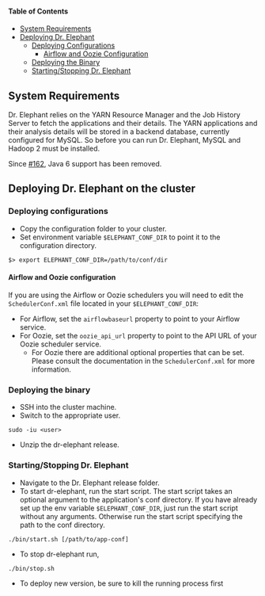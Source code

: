 #### Table of Contents
* [System Requirements](#System-Requirements)
* [Deploying Dr. Elephant](#Deploying-dr-elephant-on-the-cluster)
  * [Deploying Configurations](#deploying-configurations)
    * [Airflow and Oozie Configuration](#airflow-and-oozie-configuration)
  * [Deploying the Binary](#deploying-the-binary)
  * [Starting/Stopping Dr. Elephant](#startingstopping-dr-elephant)
  
## System Requirements
Dr. Elephant relies on the YARN Resource Manager and the Job History Server to fetch the applications and their details. The YARN applications and their analysis details will be stored in a backend database, currently configured for MySQL. So before you can run Dr. Elephant, MySQL and Hadoop 2 must be installed.

Since [#162](https://github.com/linkedin/dr-elephant/commit/28f4025bbade1be0fc93111ee439859c530a8747), Java 6 support has been removed.

## Deploying Dr. Elephant on the cluster

### Deploying configurations

* Copy the configuration folder to your cluster.
* Set environment variable `$ELEPHANT_CONF_DIR` to point it to the configuration directory.
```shell
$> export ELEPHANT_CONF_DIR=/path/to/conf/dir
```

#### Airflow and Oozie configuration

If you are using the Airflow or Oozie schedulers you will need to edit the `SchedulerConf.xml` file located in your `$ELEPHANT_CONF_DIR`:
* For Airflow, set the `airflowbaseurl` property to point to your Airflow service.
* For Oozie, set the `oozie_api_url` property to point to the API URL of your Oozie scheduler service.
  * For Oozie there are additional optional properties that can be set. Please consult the documentation in the `SchedulerConf.xml` for more information.

### Deploying the binary

* SSH into the cluster machine.
* Switch to the appropriate user.
```shell
sudo -iu <user>
```
* Unzip the dr-elephant release.

### Starting/Stopping Dr. Elephant

* Navigate to the Dr. Elephant release folder. 
* To start dr-elephant, run the start script. The start script takes an optional argument to the application's conf directory. If you have already set up the env variable `$ELEPHANT_CONF_DIR`, just run the start script without any arguments. Otherwise run the start script specifying the path to the conf directory.
```shell
./bin/start.sh [/path/to/app-conf]
```
* To stop dr-elephant run,  
```shell
./bin/stop.sh
```
* To deploy new version, be sure to kill the running process first
